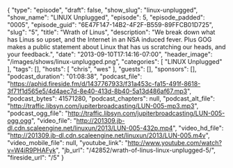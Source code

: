 {
  "type": "episode",
  "draft": false,
  "show_slug": "linux-unplugged",
  "show_name": "LINUX Unplugged",
  "episode": 5,
  "episode_padded": "0005",
  "episode_guid": "6E47F147-14B2-4F2F-B559-89FFCB01D725",
  "slug": "5",
  "title": "Wrath of Linus",
  "description": "We break down what has Linus so upset, and the Internet in an NSA induced fever. Plus GOG makes a public statement about Linux that has us scratching our heads, and your feedback.",
  "date": "2013-09-10T17:14:16-07:00",
  "header_image": "/images/shows/linux-unplugged.png",
  "categories": [
    "LINUX Unplugged"
  ],
  "tags": [],
  "hosts": [
    "chris",
    "wes"
  ],
  "guests": [],
  "sponsors": [],
  "podcast_duration": "01:08:38",
  "podcast_file": "https://aphid.fireside.fm/d/1437767933/f31a453c-fa15-491f-8618-3f71f1d565e5/4d4aec7d-8e40-413d-8b40-5a13d486af67.mp3",
  "podcast_bytes": 41571280,
  "podcast_chapters": null,
  "podcast_alt_file": "http://traffic.libsyn.com/jupiterbroadcasting/LUN-005-mp3.mp3",
  "podcast_ogg_file": "http://traffic.libsyn.com/jupiterbroadcasting/LUN-005-ogg.ogg",
  "video_file": "http://201309.jb-dl.cdn.scaleengine.net/linuxun/2013/LUN-005-432p.mp4",
  "video_hd_file": "http://201309.jb-dl.cdn.scaleengine.net/linuxun/2013/LUN-005.m4v",
  "video_mobile_file": null,
  "youtube_link": "http://www.youtube.com/watch?v=W4iR9PHAFyk",
  "jb_url": "/42852/wrath-of-linus-linux-unplugged-5/",
  "fireside_url": "/5"
}

